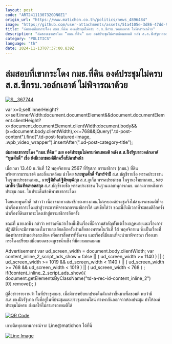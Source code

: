 ```yaml
---
layout: post
code: "ART2411130732GON0Z1"
origin_url: "https://www.matichon.co.th/politics/news_4896484"
image: "https://github.com/user-attachments/assets/51a4105e-3d86-47dd-96b3-df68977a65b4"
title: "ล่มสอบที่เขากระโดง กมธ.ที่ดิน องค์ประชุมไม่ครบ ส.ส.ซีกรบ.วอล์กเอาต์​ ไม่พิจารณาด้วย"
description: "ล่มสอบเขากระโดง ”กมธ.ที่ดิน“ เผย องค์ประชุม​ไม่ครบก่อนขอมติ​ หลัง ส.ส.ฝั่งรัฐบาลวอล์กเอาต์​ “พูนศักดิ์” เชื่อ ยังมีเวลาขอมติอีกครั้งสัปดาห์หน้า​"
category: "POLITICS"
language: "th"
date: 2024-11-13T07:37:00.839Z
---
```


# ล่มสอบที่เขากระโดง กมธ.ที่ดิน องค์ประชุมไม่ครบ ส.ส.ซีกรบ.วอล์กเอาต์​ ไม่พิจารณาด้วย

[![](https://www.matichon.co.th/wp-content/uploads/2024/11/S__367744.jpg "S__367744")](https://www.matichon.co.th/wp-content/uploads/2024/11/S__367744.jpg)

var x=0;self.innerHeight?x=self.innerWidth:document.documentElement&&document.documentElement.clientHeight?x=document.documentElement.clientWidth:document.body&&(x=document.body.clientWidth),x<=768&&jQuery(".td-post-content").find(".td-post-featured-image, .wpb\_video\_wrapper").insertAfter(".ud-post-category-title");

**ล่มสอบเขากระโดง ”กมธ.ที่ดิน“ เผย องค์ประชุม​ไม่ครบก่อนขอมติ​ หลัง ส.ส.ฝั่งรัฐบาลวอล์กเอาต์​ “พูนศักดิ์” เชื่อ ยังมีเวลาขอมติอีกครั้งสัปดาห์หน้า​**

เมื่อเวลา 13.40 น.วันที่ 12 พฤศจิกายน 2567 ที่รัฐสภา กรรมาธิการ (กมธ.) ที่ดิน ทรัพยากรธรรมชาติ และสิ่งแวดล้อม นำโดย **นายพูนศักดิ์ จันทร์จำปี** ส.ส.บัญชีรายชื่อ พรรคประชาชน ในฐานะประธานกมธ., น**ายฐิติกันต์ ฐิติพฤฒิกุล** ส.ส.ภูเก็ต พรรคประชาชน ในฐานะโฆษกกมธ., **นายเลาฟั้ง บัณฑิตเทอดสกุล** ส.ส.บัญชีรายชื่อ พรรคประชาชน ในฐานะเลขานุการกมธ. แถลงภายหลังการประชุม กมธ. ในประเด็นข้อพิพาทเขากระโดง

โดยนายพูนศักดิ์ กล่าวว่า เนื่องจากทางสมาชิกของทางกมธ.ไม่ครบองค์ประชุม​ จึงไม่สามารถขอมติที่จะนำเรื่องเขากระโดงเข้าสู่วาระการพิจารณากรรมาธิการได้ แต่เชื่อได้ว่า ขณะนี้ยังมีเวลาที่จะขอมติอีกครั้ง​นำเรื่องที่ดินเขากระโดงเข้าสู่กรรมาธิการอีกครั้ง

ขณะที่ นายเลาฟั้ง​ กล่าว่า พรรคเห็นว่าเรื่องนี้​ เป็นเรื่องที่มีความสำคัญทั้งแง่เรื่องกฎหมายและเรื่องการปฏิบัติ​ ซึ่งจะมีการแถลงในรายละเอียดอีกครั้งผ่านสื่อของพรรคในวันที่ 14 พฤศจิกายน ซึ่งเป็นเรื่องที่ต้องทำการบ้านอย่างละเอียด​ เพื่อการสื่อสารที่ชัดเจน และเรื่องนี้มีแผนที่จะนำมาพิจารณา เรื่องเขากระโดง​เปรียบเสมือนยอดของภูเขาน้ำแข็ง ที่มีความแหลมคม

Advertisement var ud\_screen\_width = document.body.clientWidth; var content\_inline\_2\_script\_ads\_show = false || ( ud\_screen\_width >= 1140 ) || ( ud\_screen\_width >= 1019 && ud\_screen\_width < 1140 ) || ( ud\_screen\_width >= 768 && ud\_screen\_width < 1019 ) || ( ud\_screen\_width < 768 ) ; if(!content\_inline\_2\_script\_ads\_show){ document.getElementsByClassName("td-a-rec-id-content\_inline\_2")\[0\].remove(); }

ผู้สื่อข่าวรายงานว่า ในที่ประชุมกมธ. เมื่อมีการหยิบยกประเด็นดังกล่าวขึ้นมาเพื่อขอมติ พบว่ามี ส.ส.ของฝั่งรัฐบาล ทั้งที่อยู่ในที่ประชุมและประชุมออนไลน์ ต่างพากันออกจากห้องประชุม ทำให้องค์ประชุมไม่ครบ ส่งผลให้ไม่สามารถขอมติได้

[![QR Code](https://www.matichon.co.th/wp-content/uploads/2023/07/wob1371z.jpg)](https://lin.ee/ht0nDxX)

เกาะติดทุกสถานการณ์จาก Line@matichon ได้ที่นี่

[![Line Image](https://www.matichon.co.th/wp-content/uploads/2023/07/th.png)](https://lin.ee/ht0nDxX)